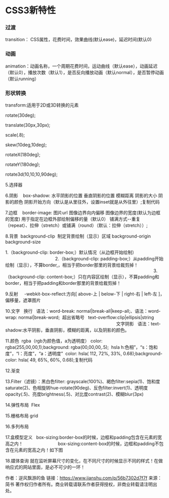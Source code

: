 # CSS3新特性

### 过渡    

transition： CSS属性，花费时间，效果曲线(默认ease)，延迟时间(默认0)

### 动画    

animation：动画名称，一个周期花费时间，运动曲线（默认ease），动画延迟（默认0），播放次数（默认1），是否反向播放动画（默认normal），是否暂停动画（默认running）

### 形状转换   

transform:适用于2D或3D转换的元素

rotate(30deg);   

translate(30px,30px);   

scale(.8);        

skew(10deg,10deg);        

rotateX(180deg);     

rotateY(180deg);        

rotate3d(10,10,10,90deg);

5.选择器

6.阴影    box-shadow: 水平阴影的位置 垂直阴影的位置 模糊距离 阴影的大小 阴影的颜色 阴影开始方向（默认是从里往外，设置inset就是从外往里）;复制代码

7.边框    border-image: 图片url 图像边界向内偏移 图像边界的宽度(默认为边框的宽度) 用于指定在边框外部绘制偏移的量（默认0） 铺满方式--重复（repeat）、拉伸（stretch）或铺满（round）（默认：拉伸（stretch））;

8.背景  background-clip  制定背景绘制（显示）区域 background-origin    background-size

1.（background-clip: border-box;）默认情况（从边框开始绘制）                                                              2.（background-clip: padding-box;）从padding开始绘制（显示），不算border,，相当于把border那里的背景给裁剪掉！                                                                                                                                             3.（background-clip: content-box;）只在内容区绘制（显示），不算padding和border，相当于把padding和border那里的背景给裁剪掉！

9.反射     -webkit-box-reflect:方向[ above-上 | below-下 | right-右 | left-左 ]，偏移量，遮罩图片

10.文字   换行   语法：word-break: normal|break-all|keep-all;、语法：word-wrap: normal|break-word;  超出省略号   text-overflow:clip|ellipsis|string                                                                                                 文字阴影   语法：text-shadow:水平阴影，垂直阴影，模糊的距离，以及阴影的颜色。

11.颜色  rgba（rgb为颜色值，a为透明度） color: rgba(255,00,00,1);background: rgba(00,00,00,.5);  hsla h:色相”，“s：饱和度”，“l：亮度”，“a：透明度”  color: hsla( 112, 72%, 33%, 0.68);background-color: hsla( 49, 65%, 60%, 0.68);复制代码

12.渐变

13.Filter（滤镜）：黑白色filter: grayscale(100%)、褐色filter:sepia(1)、饱和度saturate(2)、色相旋转hue-rotate(90deg)、反色filter:invert(1)、透明度opacity(.5)、亮度brightness(.5)、对比度contrast(2)、模糊blur(3px)

14.弹性布局  Flex

15.栅格布局 grid

16.多列布局

17.盒模型定义   box-sizing:border-box的时候，边框和padding包含在元素的宽高之内！                            box-sizing:content-box的时候，边框和padding不包含在元素的宽高之内！如下图

18.媒体查询 就在监听屏幕尺寸的变化，在不同尺寸的时候显示不同的样式！在做响应式的网站里面，是必不可少的一环！

作者：逆风飘游的鱼
链接：https://www.jianshu.com/p/56b7302d7f7f
来源：简书
著作权归作者所有。商业转载请联系作者获得授权，非商业转载请注明出处。